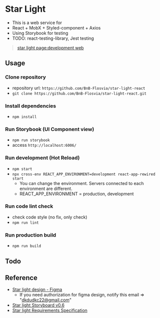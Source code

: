 # Star Light
- This is a web service for 
- React + MobX + Styled-component + Axios
- Using Storybook for testing
- TODO: react-testing-library, Jest testing

> [star light page:development web](star-light-web-dev.eba-mz52msmv.ap-northeast-2.elasticbeanstalk.com)

## Usage
### Clone repository
- repository url: `https://github.com/BnB-Flosvia/star-light-react`
- `git clone https://github.com/BnB-Flosvia/star-light-react.git`

### Install dependencies
- `npm install`

### Run Storybook (UI Component view)
- `npm run storybook`
- access `http://localhost:6006/`

### Run development (Hot Reload)
- `npm start`
- `npx cross-env REACT_APP_ENVIRONMENT=development react-app-rewired start`
  - You can change the environment. Servers connected to each environment are different.
  - REACT_APP_ENVIRONMENT = production, development

### Run code lint check
- check code style (no fix, only check)
- `npm run lint`

### Run production build
- `npm run build`

## Todo

## Reference
- [Star light design - Figma](https://www.figma.com/file/NyRHXYp1ydVb9l4yoHmDtH/Star-Light-Web?node-id=0%3A1)
  - If you need authorization for figma design, notify this email => "dkdudkc22@gmail.com"
- [Star light Storyboard v0.6](https://docs.google.com/presentation/d/1Sp_AaRGX0Djxg1bEWvEA5sCDMwHlt4ju8T6O6NrWqA0/edit?usp=sharing)
- [Star light Requirements Specification](https://hackmd.io/HwCwBPuvQR-Teo6EjRtAIg?view)